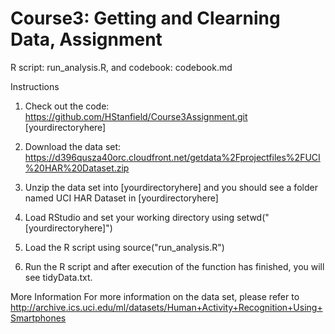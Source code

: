 # Course3: Getting and Clearning Data, Assignment
R script: run_analysis.R, and codebook: codebook.md

Instructions

1. Check out the code: https://github.com/HStanfield/Course3Assignment.git [yourdirectoryhere]

2. Download the data set: https://d396qusza40orc.cloudfront.net/getdata%2Fprojectfiles%2FUCI%20HAR%20Dataset.zip

3. Unzip the data set into [yourdirectoryhere] and you should see a folder named UCI HAR Dataset in [yourdirectoryhere]

4. Load RStudio and set your working directory using setwd("[yourdirectoryhere]")

5. Load the R script using source("run_analysis.R")

6. Run the R script and after execution of the function has finished, you will see tidyData.txt.

More Information
For more information on the data set, please refer to 
http://archive.ics.uci.edu/ml/datasets/Human+Activity+Recognition+Using+Smartphones
